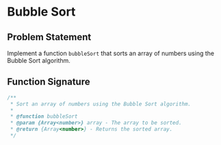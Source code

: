 # Bubble Sort

## Problem Statement

Implement a function `bubbleSort` that sorts an array of numbers using the Bubble Sort algorithm.

## Function Signature

```javascript
/**
 * Sort an array of numbers using the Bubble Sort algorithm.
 *
 * @function bubbleSort
 * @param {Array<number>} array - The array to be sorted.
 * @return {Array<number>} - Returns the sorted array.
 */
